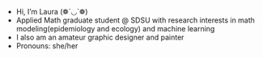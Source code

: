 - Hi, I’m Laura (❁´◡`❁)
- Applied Math graduate student @ SDSU with research interests in math modeling(epidemiology and ecology) and machine learning
- I also am an amateur graphic designer and painter
- Pronouns: she/her


<!---
Lauerita/Lauerita is a ✨ special ✨ repository because its `README.md` (this file) appears on your GitHub profile.
You can click the Preview link to take a look at your changes.
--->
